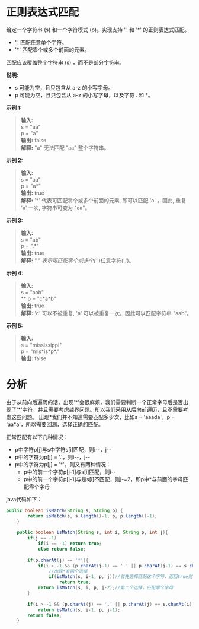 # 正则表达式匹配
给定一个字符串 (s) 和一个字符模式 (p)。实现支持 '.' 和 '\*' 的正则表达式匹配。

* '.' 匹配任意单个字符。
* '\*' 匹配零个或多个前面的元素。

匹配应该覆盖整个字符串 (s) ，而不是部分字符串。

**说明:**

* s 可能为空，且只包含从 a-z 的小写字母。
* p 可能为空，且只包含从 a-z 的小写字母，以及字符 . 和 \*。

**示例 1:**

> **输入:**<br>
s = "aa"<br>
p = "a"<br>
**输出:** false<br>
**解释:** "a" 无法匹配 "aa" 整个字符串。

**示例 2:**

> **输入:**<br>
s = "aa"<br>
p = "a*"<br>
**输出:** true<br>
**解释:** '\*' 代表可匹配零个或多个前面的元素, 即可以匹配 'a' 。因此, 重复 'a' 一次, 字符串可变为 "aa"。

**示例 3:**

> **输入:**<br>
s = "ab"<br>
p = ".\*"<br>
**输出:** true<br>
**解释:** ".*" 表示可匹配零个或多个('*')任意字符('.')。

**示例 4:**

> **输入:**<br>
s = "aab"<br>**
p = "c\*a\*b"<br>
**输出:** true<br>
**解释:** 'c' 可以不被重复, 'a' 可以被重复一次。因此可以匹配字符串 "aab"。

**示例 5:**

> **输入:**<br>
s = "mississippi"<br>
p = "mis\*is\*p\*."<br>
**输出:** false

# 分析

由于从前向后遍历的话，出现'\*'会很麻烦，我们需要判断一个正常字母后是否出现了'\*'字符，并且需要考虑越界问题。所以我们采用从后向前遍历，且不需要考虑这些问题。
出现\*我们并不知道需要匹配多少次，比如s = 'aaada'，p = 'aa\*a'，所以需要回溯，选择正确的匹配。

正常匹配有以下几种情况：

* p中字符p[j]与s中字符s[i]匹配，则i--，j--
* p中的字符为p[j] = '.'，则i--，j--
* p中的字符为p[j] = '\*'，则又有两种情况：
    * p中的前一个字符p[j-1]与s[i]匹配，则i--
    * p中的前一个字符p[j-1]与是s[i]不匹配，则j-=2，即p中\*与前面的字母匹配零个字母

java代码如下：
```java
public boolean isMatch(String s, String p) {
        return isMatch(s, s.length()-1, p, p.length()-1);
    }
    
    public boolean isMatch(String s, int i, String p, int j){
        if(j == -1)
            if(i == -1) return true;
            else return false;
        
        if(p.charAt(j) == '*'){
            if(i > -1 && (p.charAt(j-1) == '.' || p.charAt(j-1) == s.charAt(i)))
                //出现*有两个选择
                if(isMatch(s, i-1, p, j))//首先选择匹配这个字符，返回true则表示选择正确
                    return true;
            return isMatch(s, i, p, j-2);//第二个选择，匹配零个字母
        }
        
        if(i > -1 && (p.charAt(j) == '.' || p.charAt(j) == s.charAt(i)))
            return isMatch(s, i-1, p, j-1);
        return false;
    }
```
